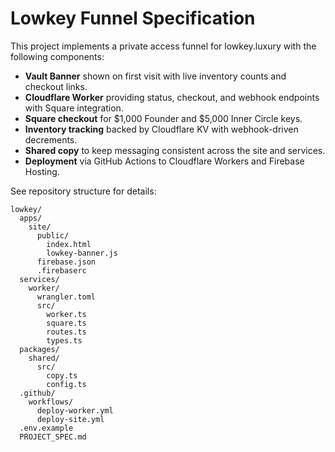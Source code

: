 # Lowkey Funnel Specification

This project implements a private access funnel for lowkey.luxury with the following components:

- **Vault Banner** shown on first visit with live inventory counts and checkout links.
- **Cloudflare Worker** providing status, checkout, and webhook endpoints with Square integration.
- **Square checkout** for $1,000 Founder and $5,000 Inner Circle keys.
- **Inventory tracking** backed by Cloudflare KV with webhook-driven decrements.
- **Shared copy** to keep messaging consistent across the site and services.
- **Deployment** via GitHub Actions to Cloudflare Workers and Firebase Hosting.

See repository structure for details:

```
lowkey/
  apps/
    site/
      public/
        index.html
        lowkey-banner.js
      firebase.json
      .firebaserc
  services/
    worker/
      wrangler.toml
      src/
        worker.ts
        square.ts
        routes.ts
        types.ts
  packages/
    shared/
      src/
        copy.ts
        config.ts
  .github/
    workflows/
      deploy-worker.yml
      deploy-site.yml
  .env.example
  PROJECT_SPEC.md
```
